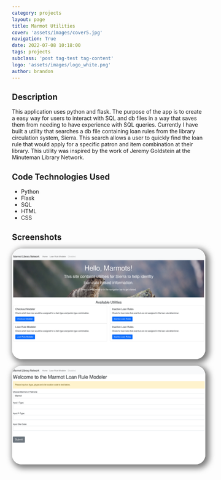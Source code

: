 ```yaml
---
category: projects
layout: page
title: Marmot Utilities
cover: 'assets/images/cover5.jpg'
navigation: True
date: 2022-07-08 10:18:00
tags: projects
subclass: 'post tag-test tag-content'
logo: 'assets/images/logo_white.png'
author: brandon
---
```

## Description
This application uses python and flask. The purpose of the app is to create a easy way for users to interact with SQL and db files in a way that saves them from needing to have experience with SQL queries.
Currently I have built a utility that searches a db file containing loan rules from the library circulation system, Sierra. This search allows a user to quickly find the loan rule that would apply for a specific patron and item combination at their library. This utility was inspired by the work of Jeremy Goldstein at the Minuteman Library Network.

## Code Technologies Used
- Python
- Flask
- SQL
- HTML
- CSS

## Screenshots
<img src="/assets/images/marmotutilities.png" alt="Marmot Utilities" style="border-radius: 25px; -webkit-box-shadow: 5px 5px 15px 5px #797979; box-shadow: 5px 5px 15px 5px #797979;">

<img src="/assets/images/loanrulemodeler.png" alt="Loan Rule Modeler" style="border-radius: 25px; -webkit-box-shadow: 5px 5px 15px 5px #797979;
box-shadow: 5px 5px 15px 5px #797979;">
